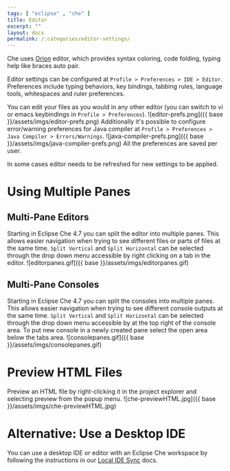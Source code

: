 ```yaml
---
tags: [ "eclipse" , "che" ]
title: Editor
excerpt: ""
layout: docs
permalink: /:categories/editor-settings/
---
```

Che uses [Orion](https://orionhub.org/) editor, which provides syntax coloring, code folding, typing help like braces auto pair.

Editor settings can be configured at `Profile > Preferences > IDE > Editor`. Preferences include typing behaviors, key bindings, tabbing rules, language tools, whitespaces and ruler preferences.

You can edit your files as you would in any other editor (you can switch to vi or emacs keybindings in `Profile > Preferences`).
![editor-prefs.png]({{ base }}/assets/imgs/editor-prefs.png)
Additionally it's possible to configure error/warning preferences for Java compiler at `Profile > Preferences > Java Compiler > Errors/Warnings`.
![java-compiler-prefs.png]({{ base }}/assets/imgs/java-compiler-prefs.png)
All the preferences are saved per user.

In some cases editor needs to be refreshed for new settings to be applied.

# Using Multiple Panes  

## Multi-Pane Editors
Starting in Eclipse Che 4.7 you can split the editor into multiple panes. This allows easier navigation when trying to see different files or parts of files at the same time. `Split Vertical` and `Split Horizontal` can be selected through the drop down menu accessible by right clicking on a tab in the editor.
![editorpanes.gif]({{ base }}/assets/imgs/editorpanes.gif)

## Multi-Pane Consoles
Starting in Eclipse Che 4.7 you can split the consoles into multiple panes. This allows easier navigation when trying to see different console outputs at the same time. `Split Vertical` and `Split Horizontal` can be selected through the drop down menu accessible by at the top right of the console area. To put new console in a newly created pane select the open area below the tabs area.
![consolepanes.gif]({{ base }}/assets/imgs/consolepanes.gif)

# Preview HTML Files  
Preview an HTML file by right-clicking it in the project explorer and selecting preview from the popup menu.
![che-previewHTML.jpg]({{ base }}/assets/imgs/che-previewHTML.jpg)

# Alternative: Use a Desktop IDE  
You can use a desktop IDE or editor with an Eclipse Che workspace by following the instructions in our [Local IDE Sync]({{base}}/docs/ide/sync/index.html) docs.
